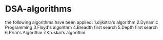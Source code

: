 # DSA-algorithms
the following algorithms have been applied:
1.dijkstra's algorithm
2.Dynamic Programming
3.Floyd's algorithm
4.Breadth first search
5.Depth first search
6.Prim's Algorithm
7.Kruskal's algorithm
